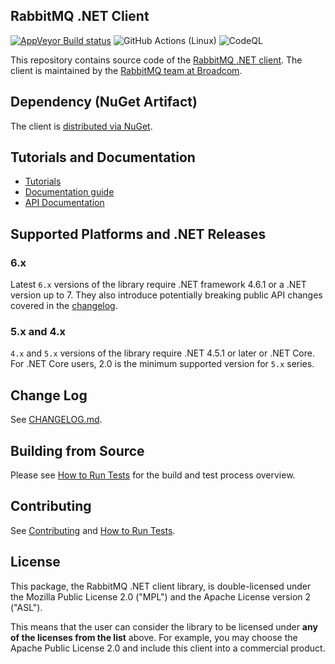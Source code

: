 ## RabbitMQ .NET Client

[![AppVeyor Build status](https://ci.appveyor.com/api/projects/status/33srpo7owl1h3y4e?svg=true)](https://ci.appveyor.com/project/rabbitmq/rabbitmq-dotnet-client)
![GitHub Actions (Linux)](https://github.com/rabbitmq/rabbitmq-dotnet-client/workflows/Build%20(Linux)/badge.svg)
![CodeQL](https://github.com/rabbitmq/rabbitmq-dotnet-client/workflows/CodeQL/badge.svg)

This repository contains source code of the [RabbitMQ .NET client](https://www.rabbitmq.com/dotnet.html).
The client is maintained by the [RabbitMQ team at Broadcom](https://github.com/rabbitmq/).


## Dependency (NuGet Artifact)

The client is [distributed via NuGet](https://www.nuget.org/packages/RabbitMQ.Client/).


## Tutorials and Documentation

 * [Tutorials](https://www.rabbitmq.com/getstarted.html)
 * [Documentation guide](https://www.rabbitmq.com/dotnet.html)
 * [API Documentation](https://rabbitmq.github.io/rabbitmq-dotnet-client/index.html)


## Supported Platforms and .NET Releases

### 6.x

Latest `6.x` versions of the library require .NET framework 4.6.1 or a .NET version up to 7.
They also introduce potentially breaking public API changes covered in the [changelog](CHANGELOG.md).

### 5.x and 4.x

`4.x` and `5.x` versions of the library require .NET 4.5.1 or later or .NET Core.
For .NET Core users, 2.0 is the minimum supported version for `5.x` series.


## Change Log

See [CHANGELOG.md](CHANGELOG.md).


## Building from Source

Please see [How to Run Tests](RUNNING_TESTS.md) for the build and test process overview.


## Contributing

See [Contributing](CONTRIBUTING.md) and [How to Run Tests](RUNNING_TESTS.md).


## License

This package, the RabbitMQ .NET client library, is double-licensed under
the Mozilla Public License 2.0 ("MPL") and the Apache License version 2 ("ASL").

This means that the user can consider the library to be licensed under **any of the licenses from the list** above.
For example, you may choose the Apache Public License 2.0 and include this client into a commercial product.
